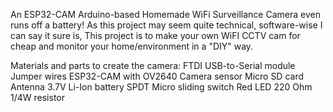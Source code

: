 An ESP32-CAM Arduino-based Homemade WiFi Surveillance Camera even runs off a battery!
As this project may seem quite technical, software-wise I can say it sure is, This project is to make your own WiFI CCTV cam for cheap and monitor your home/environment in a "DIY" way.

Materials and parts to create the camera:
FTDI USB-to-Serial module 
Jumper wires 
ESP32-CAM with OV2640 Camera sensor 
Micro SD card 
Antenna 
3.7V Li-Ion battery 
SPDT Micro sliding switch 
Red LED 
220 Ohm 1/4W resistor 

